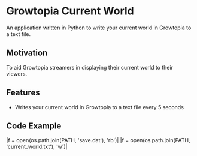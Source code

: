 # Growtopia Current World
An application written in Python to write your current world in Growtopia to a text file.

## Motivation
To aid Growtopia streamers in displaying their current world to their viewers.

## Features
- Writes your current world in Growtopia to a text file every 5 seconds

## Code Example
|f = open(os.path.join(PATH, 'save.dat'), 'rb')|
|f = open(os.path.join(PATH, 'current_world.txt'), 'w')|
